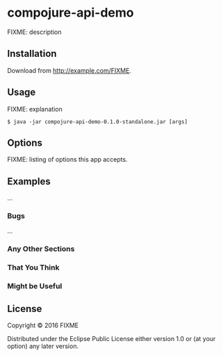 # compojure-api-demo

FIXME: description

## Installation

Download from http://example.com/FIXME.

## Usage

FIXME: explanation

    $ java -jar compojure-api-demo-0.1.0-standalone.jar [args]

## Options

FIXME: listing of options this app accepts.

## Examples

...

### Bugs

...

### Any Other Sections
### That You Think
### Might be Useful

## License

Copyright © 2016 FIXME

Distributed under the Eclipse Public License either version 1.0 or (at
your option) any later version.
